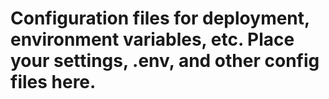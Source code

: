 # Configuration files for deployment, environment variables, etc. Place your settings, .env, and other config files here.

